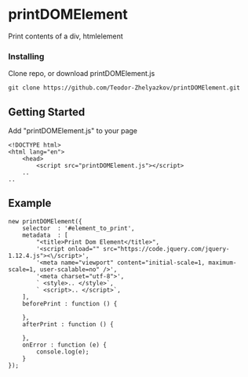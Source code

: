 # printDOMElement
Print contents of a div, htmlelement

### Installing

Clone repo, or download printDOMElement.js 

```
git clone https://github.com/Teodor-Zhelyazkov/printDOMElement.git
```



## Getting Started

Add "printDOMElement.js" to your page 

```
<!DOCTYPE html>
<html lang="en">
    <head>
        <script src="printDOMElement.js"></script>
    ..
..
```

## Example 
```
new printDOMElement({
    selector  : '#element_to_print',
    metadata  : [
        "<title>Print Dom Element</title>",
        '<script onload="" src="https://code.jquery.com/jquery-1.12.4.js"><\/script>',
        '<meta name="viewport" content="initial-scale=1, maximum-scale=1, user-scalable=no" />',
        '<meta charset="utf-8">',
        ` <style>.. </style>`,
        ` <script>.. </script>`,
    ],
    beforePrint : function () {
        
    },
    afterPrint : function () {
        
    },
    onError : function (e) {
        console.log(e);
    }
});
```
